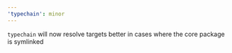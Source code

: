 ```yaml
---
'typechain': minor
---
```


`typechain` will now resolve targets better in cases where the core package is symlinked
